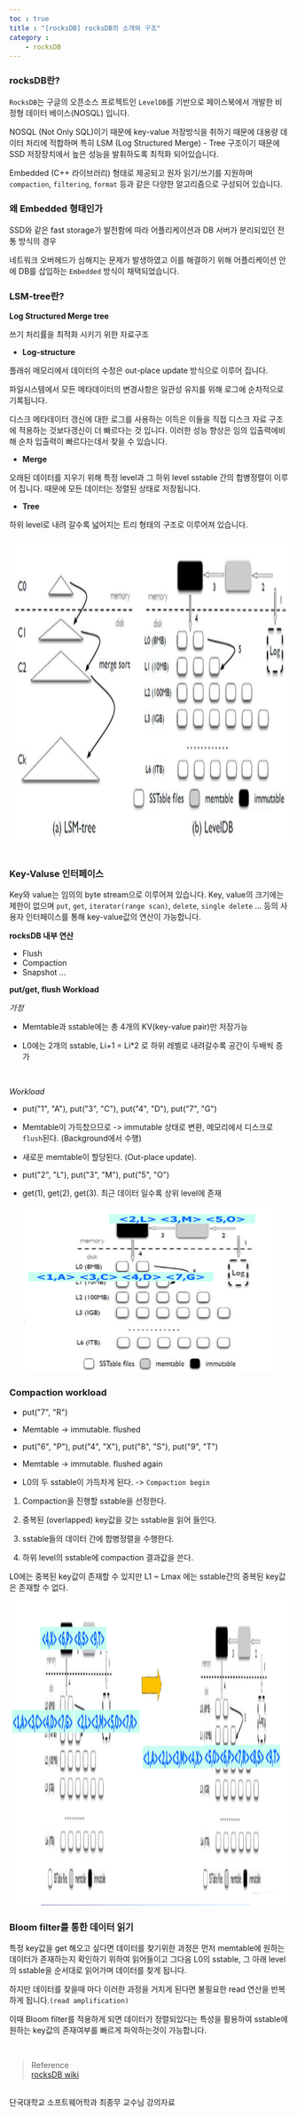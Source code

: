 ```yaml
---
toc : true
title : "[rocksDB] rocksDB의 소개와 구조"
category : 
    - rocksDB
---
```

### rocksDB란?

`RocksDB`는 구글의 오픈소스 프로젝트인 `LevelDB`를 기반으로 페이스북에서 개발한 비정형 데이터 베이스$($NOSQL) 입니다.

NOSQL $($Not Only SQL)이기 때문에 key-value 저장방식을 취하기 때문에 대용량 데이터 처리에 적합하며 특히 LSM $($Log Structured Merge) - Tree 구조이기 때문에 SSD 저장장치에서 높은 성능을 발휘하도록 최적화 되어있습니다.

Embedded $($C++ 라이브러리) 형태로 제공되고 원자 읽기/쓰기를 지원하며 `compaction`, `filtering`, `format` 등과 같은 다양한 알고리즘으로 구성되어 있습니다.

### 왜 Embedded 형태인가

SSD와 같은 fast storage가 발전함에 따라 어플리케이션과 DB 서버가 분리되있던 전통 방식의 경우 

네트워크 오버헤드가 심해지는 문제가 발생하였고 이를 해결하기 위해 어플리케이션 안에 DB를 삽입하는 `Embedded` 방식이 채택되었습니다.

### LSM-tree란?

**Log Structured Merge tree**

쓰기 처리률을 최적화 시키기 위한 자료구조

- **Log-structure** 

플래쉬 메모리에서 데이터의 수정은 out-place update 방식으로 이루어 집니다.

파일시스템에서 모든 메타데이터의 변경사항은 일관성 유지를 위해 로그에 순차적으로 기록됩니다.

디스크 메타데이터 갱신에 대한 로그를 사용하는 이득은 이들을 직접 디스크 자료 구조에 적용하는 것보다갱신이 더 빠르다는 것 입니다. 이러한 성능 향상은 임의 입출력에비해 순차 입출력이 빠르다는데서 찾을 수 있습니다.

- **Merge**

오래된 데이터를 지우기 위해 특정 level과 그 하위 level sstable 간의 합병정렬이 이루어 집니다. 때문에 모든 데이터는 정렬된 상태로 저장됩니다.

- **Tree**

하위 level로 내려 갈수록 넓어지는 트리 형태의 구조로 이루어져 있습니다.

<center><img src = "/assets/images/rocksDB/LMS.jpeg" width="650" height="550"></center>

<br>

### Key-Valuse 인터페이스

Key와 value는 임의의 byte stream으로 이루어져 있습니다. Key, value의 크기에는 제한이 없으며 `put`, `get`, `iterator(range scan)`, `delete`, `single delete` ... 등의 사용자 인터페이스를 통해 key-value값의 연산이 가능합니다.

**rocksDB 내부 연산**

- Flush
- Compaction
- Snapshot
...

**put/get, flush Workload**

*가정*
- Memtable과 sstable에는 총 4개의 KV$($key-value pair)만 저장가능

- L0에는 2개의 sstable, Li+1 = Li*2 로 하위 레벨로 내려갈수록 공간이 두배씩 증가

<br>

*Workload*

- put$($"1", "A"), put$($"3", "C"), put$($"4", "D"), put$($"7", "G")

- Memtable이 가득찼으므로 -> immutable 상태로 변환, 메모리에서 디스크로 `flush`된다. $($Background에서 수행)

- 새로운 memtable이 할당된다. $($Out-place update).

- put$($"2", "L"), put$($"3", "M"), put$($"5", "O")

- get(1), get(2), get(3). 최근 데이터 일수록 상위 level에 존재

<center><img src = "/assets/images/rocksDB/getPutWorkload.jpeg" width="450" height="300"></center>

### Compaction workload

- put$($"7", "R")

- Memtable -> immutable. flushed

- put$($"6", "P"), put$($"4", "X"), put$($"8", "S"), put$($"9", "T")

-  Memtable -> immutable. flushed again

- L0의 두 sstable이 가득차게 된다. -> `Compaction begin`

1) Compaction을 진행할 sstable을 선정한다.

2) 중복된 $($overlapped) key값을 갖는 sstable을 읽어 들인다.

3) sstable들의 데이터 간에 합병정렬을 수행한다.

4) 하위 level의 sstable에 compaction 결과값을 쓴다.

L0에는 중복된 key값이 존재할 수 있지만 L1 ~ Lmax 에는 sstable간의 중복된 key값은 존재할 수 없다.

<center><img src = "/assets/images/rocksDB/compactionWorkload.jpeg" width="650" height="550"></center>

### Bloom filter를 통한 데이터 읽기

특정 key값을 get 해오고 싶다면 데이터를 찾기위한 과정은 먼저 memtable에 원하는 데이터가 존재하는지 확인하기 위하여 읽어들이고 그다음 L0의 sstable, 그 아래 level의 sstable을 순서대로 읽어가며 데이터를 찾게 됩니다.

하지만 데이터를 찾을때 마다 이러한 과정을 거치게 된다면 불필요한 read 연산을 반복하게 됩니다.`(read amplification)`

이때 Bloom filter를 적용하게 되면 데이터가 정렬되있다는 특성을 활용하여 sstable에 원하는 key값의 존재여부를 빠르게 파악하는것이 가능합니다.

<br>

>Reference <br>
[rocksDB wiki](https://github.com/facebook/rocksdb/wiki)
<br>
단국대학교 소프트웨어학과 최종무 교수님 강의자료